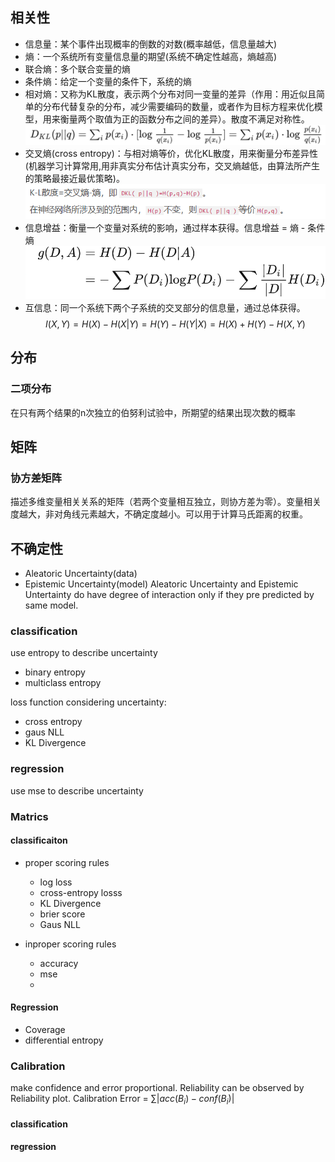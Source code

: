 ## 相关性
- 信息量：某个事件出现概率的倒数的对数(概率越低，信息量越大)
- 熵：一个系统所有变量信息量的期望(系统不确定性越高，熵越高)
- 联合熵：多个联合变量的熵
- 条件熵：给定一个变量的条件下，系统的熵
- 相对熵：又称为KL散度，表示两个分布对同一变量的差异（作用：用近似且简单的分布代替复杂的分布，减少需要编码的数量，或者作为目标方程来优化模型，用来衡量两个取值为正的函数分布之间的差异）。散度不满足对称性。
![image info](../docs/img/relative_entropy.PNG)
- 交叉熵(cross entropy)：与相对熵等价，优化KL散度，用来衡量分布差异性(机器学习计算常用,用非真实分布估计真实分布，交叉熵越低，由算法所产生的策略最接近最优策略)。
![image info](../docs/img/cross_entropy.PNG)
- 信息增益：衡量一个变量对系统的影响，通过样本获得。信息增益 = 熵 - 条件熵
![image info](../docs/img/information_gain.PNG)
- 互信息：同一个系统下两个子系统的交叉部分的信息量，通过总体获得。
$$ I(X,Y)=H(X)-H(X|Y) = H(Y)-H(Y|X) = H(X) + H(Y) -H(X,Y) $$

## 分布
### 二项分布
在只有两个结果的n次独立的伯努利试验中，所期望的结果出现次数的概率

## 矩阵
### 协方差矩阵
描述多维变量相关关系的矩阵（若两个变量相互独立，则协方差为零）。变量相关度越大，非对角线元素越大，不确定度越小。可以用于计算马氏距离的权重。

## 不确定性
- Aleatoric Uncertainty(data)
- Epistemic Uncertainty(model)
Aleatoric Uncertainty and Epistemic Untertainty do have degree of interaction only if they pre predicted by same model.

### classification
use entropy to describe uncertainty
- binary entropy
- multiclass entropy

loss function considering uncertainty:
- cross entropy
- gaus NLL
- KL Divergence

### regression
use mse to describe uncertainty


### Matrics
#### classificaiton

- proper scoring rules

    - log loss
    - cross-entropy losss
    - KL Divergence
    - brier score
    - Gaus NLL

- inproper scoring rules

    - accuracy
    - mse
    - 

#### Regression

- Coverage
- differential entropy

### Calibration
make confidence and error proportional.
Reliability can be observed by Reliability plot.
Calibration Error = $\sum|acc(B_i)-conf(B_i)|$

#### classification

#### regression

